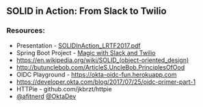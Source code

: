 ## SOLID in Action: From Slack to Twilio

### Resources:

* Presentation - [SOLIDInAction_LRTF2017.pdf](SOLIDInAction_LRTF2017.pdf)
* Spring Boot Project - [Magic with Slack and Twilio](https://github.com/dogeared/magic-with-slack-and-twilio)
* https://en.wikipedia.org/wiki/SOLID_(object-oriented_design)
* http://butunclebob.com/ArticleS.UncleBob.PrinciplesOfOod
* OIDC Playground - https://okta-oidc-fun.herokuapp.com
* https://developer.okta.com/blog/2017/07/25/oidc-primer-part-1
* HTTPie - github.com/jkbrzt/httpie
* [@afitnerd](https://twitter.com/afitnerd) [@OktaDev](https://twitter.com/oktadev) 
